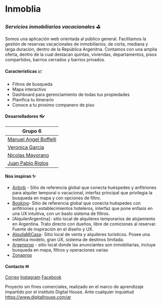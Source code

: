 # Inmoblia

### _Servicios inmobiliarios vacacionales_ ⛳

Somos una aplicación web orientada al público general. Facilitamos la gestión de reservas vacacionales de inmobiliarios, de corta, mediana y larga duración, dentro de la República Argenitna. Contamos con una amplia oferta, dentro de la cual destacan quintas, viviendas, departamentos, pisos compartidos, barrios cerrados y barrios privados.

#### Caracteristicas 📈

- Filtros de busqueda
- Mapa interactivo
- Dashboard para gerenciamiento de todas tus propiedades
- Planifica tu itinerario
- Conoce a tu proximo companero de piso

#### Desarrolladores 👓

| Grupo 6                 |
| ----------------------- |
| [Manuel Angel Boffelli] |
| [Veronica Garcia]       |
| [Nicolas Mayorano]      |
| [Juan Pablo Riglos]     |

#### Nos inspiran ✨

- [Airbnb] - Sitio de referencia global que conecta huéspedes y anfitriones para alquiler temporal o vacacional, interfaz principal que privilegia la busqueda en mapa y con opciones de filtro.
- [Booking]- Sitio de referencia global que conecta huéspedes con anfitriones y establecimientos hoteleros, interfaz que pone enfasis en una UX intuitiva, con un basto sistema de filtros.
- [AlquilerArgentina]- sitio local de alquileres temporarios de alojamiento en Argentina. Trato directo con dueños, libre de comiciones al reservar. Fuente de inspiración en el diseño y UX.
- [AlquilaMiCasa]- Sitio local de venta y alquileres turísticos. Posee una estética modelo, gran UX, sistema de destinos limitada.
- [Argenprop] - sitio local donde las anunciantes son inmobiliarias, incluye busqueda en mapa, filtros y operaciones varias
- [Zonaprop]

#### Contacto ✉

[Correo](mailto:contacto@inmoblia.com)
[Instagram](https://www.instagram.com/inmoblia/)
[Facebook](https://www.facebook.com/inmoblia/)

[//]: # "Reference links"
[airbnb]: https://www.airbnb.com.ar/
[booking]: https://www.booking.com/index.es-ar.html
[alquilerargenitina]: https://www.alquilerargentina.com
[alquilamicasa]: https://alquilamicasa.com.ar
[argenprop]: https://www.argenprop.com/
[zonaprop]: https://www.zonaprop.com.ar/
[manuel angel boffelli]: https://github.com/manuelAngel0909
[veronica garcia]: https://github.com/VeronicaAGarcia
[nicolas mayorano]: https://github.com/nicomayorano
[juan pablo riglos]: https://github.com/JuanPabloRiglos

Proyecto sin fines comerciales, realizado en el marco de aprendizaje impartido por el instituto Digital House. Ante cualquier inquietud <https://www.digitalhouse.com/ar>
